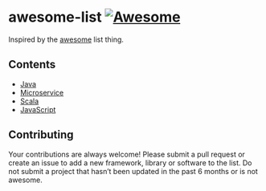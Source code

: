 # awesome-list [![Awesome](https://cdn.rawgit.com/sindresorhus/awesome/d7305f38d29fed78fa85652e3a63e154dd8e8829/media/badge.svg)](https://github.com/sindresorhus/awesome)
Inspired by the [awesome](https://github.com/sindresorhus/awesome) list thing.

## Contents
* [Java](./awesome-java.md)
* [Microservice](./awesome-microservice.md)
* [Scala](./awesome-scala.md)
* [JavaScript](./awesome-javascript.md)

## Contributing

Your contributions are always welcome! Please submit a pull request or create an issue to add a new framework, library or software to the list. Do not submit a project that hasn’t been updated in the past 6 months or is not awesome.

